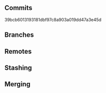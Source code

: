## Commits
39bcb6013193181dbf97c8a903a019dd47a3e45d
## Branches

## Remotes

## Stashing

## Merging
